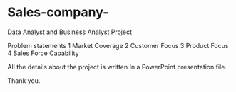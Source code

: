 # Sales-company-
Data Analyst and Business Analyst Project 

Problem statements
1 Market Coverage
2 Customer Focus
3 Product  Focus
4 Sales Force Capability

All the details about the project is written
In a PowerPoint presentation file.

Thank you. 
